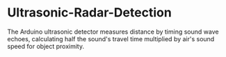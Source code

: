 # Ultrasonic-Radar-Detection
The Arduino ultrasonic detector measures distance by timing sound wave echoes, calculating half the sound's travel time multiplied by air's sound speed for object proximity.
